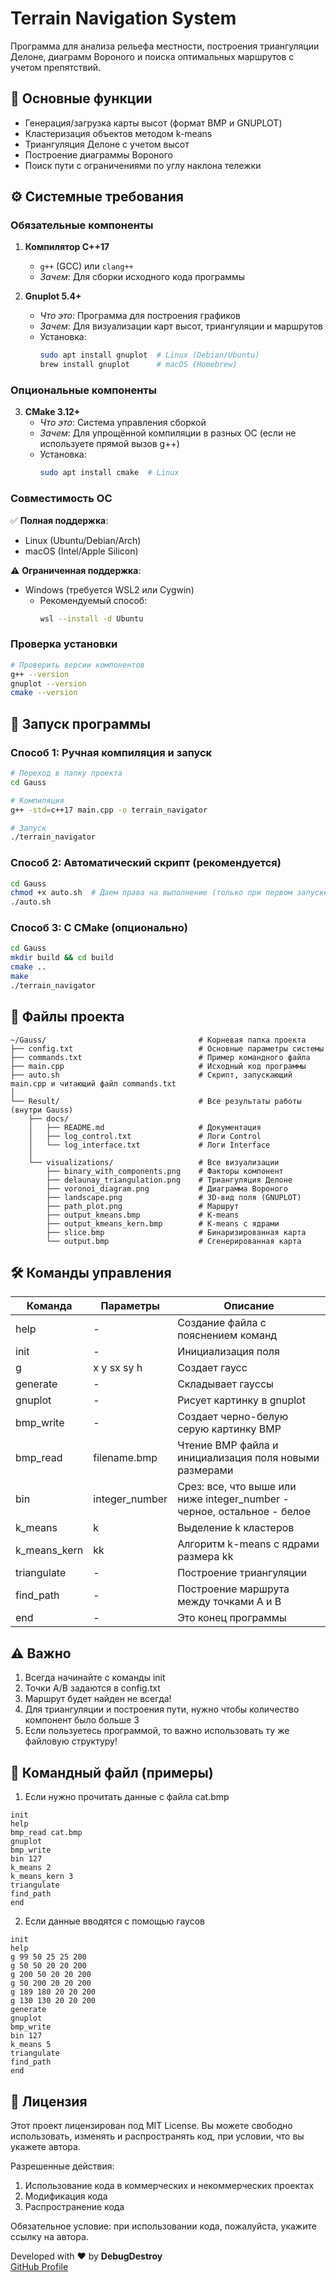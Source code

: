 # Terrain Navigation System

Программа для анализа рельефа местности, построения триангуляции Делоне, диаграмм Вороного и поиска оптимальных маршрутов с учетом препятствий.

## 📌 Основные функции
- Генерация/загрузка карты высот (формат BMP и GNUPLOT)
- Кластеризация объектов методом k-means
- Триангуляция Делоне с учетом высот
- Построение диаграммы Вороного
- Поиск пути с ограничениями по углу наклона тележки
  

## ⚙️ Системные требования

### Обязательные компоненты
1. **Компилятор C++17**  
   - `g++` (GCC) или `clang++`  
   - *Зачем*: Для сборки исходного кода программы

2. **Gnuplot 5.4+**  
   - *Что это*: Программа для построения графиков  
   - *Зачем*: Для визуализации карт высот, триангуляции и маршрутов  
   - Установка:  
     ```bash
     sudo apt install gnuplot  # Linux (Debian/Ubuntu)
     brew install gnuplot      # macOS (Homebrew)
     ```

### Опциональные компоненты
3. **CMake 3.12+**  
   - *Что это*: Система управления сборкой  
   - *Зачем*: Для упрощённой компиляции в разных ОС (если не используете прямой вызов g++)  
   - Установка:  
     ```bash
     sudo apt install cmake  # Linux
     ```

### Совместимость ОС
✅ **Полная поддержка**:  
- Linux (Ubuntu/Debian/Arch)  
- macOS (Intel/Apple Silicon)  

⚠️ **Ограниченная поддержка**:  
- Windows (требуется WSL2 или Cygwin)  
  - Рекомендуемый способ:  
    ```bash
    wsl --install -d Ubuntu
    ```

### Проверка установки
```bash
# Проверить версии компонентов
g++ --version
gnuplot --version
cmake --version
```

## 🚀 Запуск программы

### Способ 1: Ручная компиляция и запуск
```bash
# Переход в папку проекта
cd Gauss

# Компиляция
g++ -std=c++17 main.cpp -o terrain_navigator

# Запуск 
./terrain_navigator
```

### Способ 2: Автоматический скрипт (рекомендуется)
```bash
cd Gauss
chmod +x auto.sh  # Даем права на выполнение (только при первом запуске)
./auto.sh
```

### Способ 3: С CMake (опционально)
```bash
cd Gauss
mkdir build && cd build
cmake ..
make
./terrain_navigator
```

## 📂 Файлы проекта
```
~/Gauss/                                  # Корневая папка проекта
├── config.txt                            # Основные параметры системы
├── commands.txt                          # Пример командного файла
├── main.cpp                              # Исходный код программы
├── auto.sh                               # Скрипт, запускающий main.cpp и читающий файл commands.txt
│
└── Result/                               # Все результаты работы (внутри Gauss)
    ├── docs/
    │   ├── README.md                     # Документация
    │   ├── log_control.txt               # Логи Control
    │   └── log_interface.txt             # Логи Interface
    │
    └── visualizations/                   # Все визуализации
        ├── binary_with_components.png    # Факторы компонент
        ├── delaunay_triangulation.png    # Триангуляция Делоне
        ├── voronoi_diagram.png           # Диаграмма Вороного
        ├── landscape.png                 # 3D-вид поля (GNUPLOT)
        ├── path_plot.png                 # Маршрут
        ├── output_kmeans.bmp             # K-means
        ├── output_kmeans_kern.bmp        # K-means с ядрами
        ├── slice.bmp                     # Бинаризированная карта
        └── output.bmp                    # Сгенерированная карта
```


## 🛠 Команды управления

| Команда            | Параметры              | Описание                                                                |
|--------------------|------------------------|-------------------------------------------------------------------------|
| help               | -                      | Создание файла с пояснением команд                                      |
| init               | -                      | Инициализация поля                                                      |
| g                  | x y sx sy h            | Создает гаусс                                                           |
| generate           | -                      | Складывает гауссы                                                       |
| gnuplot            | -                      | Рисует картинку в gnuplot                                               |
| bmp_write          | -                      | Создает черно-белую серую картинку BMP                                  |
| bmp_read           | filename.bmp           | Чтение BMP файла и инициализация поля новыми размерами                  |
| bin                | integer_number         | Срез: все, что выше или ниже integer_number - черное, остальное - белое |
| k_means            | k                      | Выделение k кластеров                                                   |
| k_means_kern       | kk                     | Алгоритм k-means с ядрами размера kk                                    |
| triangulate        | -                      | Построение триангуляции                                                 |
| find_path          | -                      | Построение маршрута между точками A и B                                 |
| end                | -                      | Это конец программы                                                     | 


## ⚠️ Важно
1. Всегда начинайте с команды init
2. Точки A/B задаются в config.txt
3. Маршрут будет найден не всегда!
4. Для триангуляции и построения пути, нужно чтобы количество компонент было больше 3
5. Если пользуетесь программой, то важно использовать ту же файловую структуру!


## 📜 Командный файл (примеры)
1) Если нужно прочитать данные с файла cat.bmp
```
init
help
bmp_read cat.bmp
gnuplot
bmp_write
bin 127
k_means 2
k_means_kern 3
triangulate
find_path
end
```
2) Если данные вводятся с помощью гаусов
```
init
help
g 99 50 25 25 200
g 50 50 20 20 200
g 200 50 20 20 200
g 50 200 20 20 200
g 189 180 20 20 200
g 130 130 20 20 200
generate
gnuplot
bmp_write
bin 127
k_means 5
triangulate
find_path
end
```

## 📄 Лицензия
Этот проект лицензирован под MIT License. Вы можете свободно использовать, изменять и распространять код, при условии, что вы укажете автора.

Разрешенные действия:

   1. Использование кода в коммерческих и некоммерческих проектах
   2. Модификация кода
   3. Распространение кода

Обязательное условие: при использовании кода, пожалуйста, укажите ссылку на автора.

Developed with ❤️ by **DebugDestroy**  
[GitHub Profile](https://github.com/DebugDestroy)
